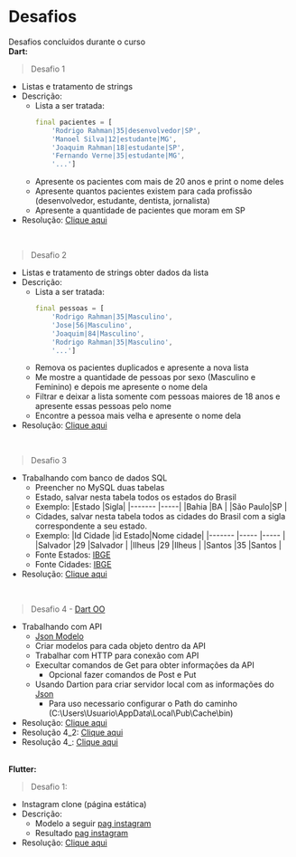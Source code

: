 # Desafios
Desafios concluidos durante o curso
<br><b>Dart: </b>

>Desafio 1
- Listas e tratamento de strings
- Descrição:
    - Lista a ser tratada:
        ```dart
        final pacientes = [
            'Rodrigo Rahman|35|desenvolvedor|SP',
            'Manoel Silva|12|estudante|MG',
            'Joaquim Rahman|18|estudante|SP',
            'Fernando Verne|35|estudante|MG',
            '...']
        ```
    - Apresente os pacientes com mais de 20 anos e print o nome deles
    - Apresente quantos pacientes existem para cada profissão (desenvolvedor, estudante, dentista, jornalista)
    - Apresente a quantidade de pacientes que moram em SP
- Resolução: [Clique aqui](./Desafio_Dart/Desafio_1.dart)
<br>

>Desafio 2
- Listas e tratamento de strings obter dados da lista
- Descrição:
    - Lista a ser tratada:
        ```dart
        final pessoas = [
            'Rodrigo Rahman|35|Masculino',
            'Jose|56|Masculino',
            'Joaquim|84|Masculino',
            'Rodrigo Rahman|35|Masculino',
            '...']
        ```
    - Remova os pacientes duplicados e apresente a nova lista
    - Me mostre a quantidade de pessoas por sexo (Masculino e Feminino) e depois me apresente o nome dela
    - Filtrar e deixar a lista somente com pessoas maiores de 18 anos e apresente essas pessoas pelo nome
    - Encontre a pessoa mais velha e apresente o nome dela
- Resolução: [Clique aqui](./Desafio_Dart/Desafio_2.dart)
<br>

>Desafio 3
- Trabalhando com banco de dados SQL
    - Preencher no MySQL duas tabelas
    - Estado, salvar nesta tabela todos os estados do Brasil
    - Exemplo:
        |Estado   |Sigla|
        |-------  |-----|
        |Bahia    |BA   |
        |São Paulo|SP   |
    - Cidades, salvar nesta tabela todos as cidades do Brasil com a sigla correspondente a seu estado.
    - Exemplo:
        |Id Cidade   |id Estado|Nome cidade|
        |-------     |-----    |-----      |
        |Salvador    |29       |Salvador   |
        |Ilheus      |29       |Ilheus     |
        |Santos      |35       |Santos     |
    - Fonte Estados: [IBGE](https://servicodados.ibge.gov.br/api/v1/localidades/estados)
    - Fonte Cidades: [IBGE](https://servicodados.ibge.gov.br/api/v1/localidades/estados/<idEstado>/distritos)
- Resolução: [Clique aqui](../Desafios/Desafio_Dart/desafio_3)
<br>

>Desafio 4 - [Dart OO](../Dart/Dart_OO/)
- Trabalhando com API
    - [Json Modelo](./Desafio_Dart/desafio_4/backend/db.json)
    - Criar modelos para cada objeto dentro da API
    - Trabalhar com HTTP para conexão com API
    - Execultar comandos de Get para obter informações da API
        - Opcional fazer comandos de Post e Put
    - Usando Dartion para criar servidor local com as informações do [Json](./Desafio_Dart/desafio_4/backend/db.json)
        - Para uso necessario configurar o Path do caminho (C:\Users\Usuario\AppData\Local\Pub\Cache\bin)
- Resolução: [Clique aqui](./Desafio_Dart/desafio_4/)
- Resolução 4_2: [Clique aqui](./Desafio_Dart/desafio_4_2/)
- Resolução 4_: [Clique aqui](./Desafio_Dart/desafio4_3/)

<br><b>Flutter:</b>
>Desafio 1: 
- Instagram clone (página estática)
- Descrição:
    - Modelo a seguir [pag instagram](../Dart/Img/instaClone.png)
    - Resultado [pag instagram](../Dart/Img/ConclusaoInstaClone.jpg)
- Resolução: [Clique aqui](./Desafio_Flutter/a_instagram_clone/)
